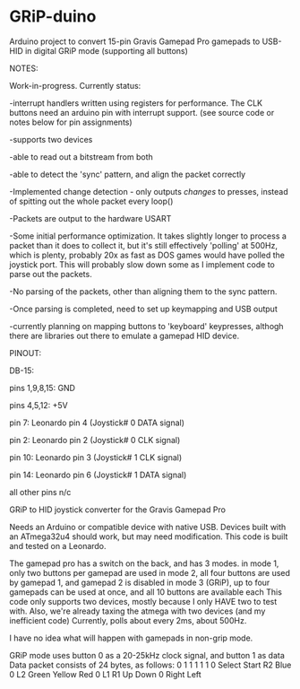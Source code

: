 # GRiP-duino
Arduino project to convert 15-pin Gravis Gamepad Pro gamepads to USB-HID in digital GRiP mode (supporting all buttons)

NOTES:

Work-in-progress. Currently status:

-interrupt handlers written using registers for performance. The CLK buttons need an arduino pin with interrupt support. (see source code or notes below for pin assignments)

-supports two devices

-able to read out a bitstream from both

-able to detect the 'sync' pattern, and align the packet correctly

-Implemented change detection - only outputs *changes* to presses, instead of spitting out the whole packet every loop()

-Packets are output to the hardware USART

-Some initial performance optimization. It takes slightly longer to process a packet than it does to collect it, but it's still effectively 'polling' at 500Hz, which is plenty, probably 20x as fast as DOS games would have polled the joystick port. This will probably slow down some as I implement code to parse out the packets.

-No parsing of the packets, other than aligning them to the sync pattern. 

-Once parsing is completed, need to set up keymapping and USB output

-currently planning on mapping buttons to 'keyboard' keypresses, althogh there are libraries out there to emulate a gamepad HID device.

PINOUT:

DB-15:

pins 1,9,8,15: GND

pins 4,5,12: +5V

pin 7: Leonardo pin 4 (Joystick# 0 DATA signal)

pin 2: Leonardo pin 2 (Joystick# 0 CLK signal)

pin 10: Leonardo pin 3 (Joystick# 1 CLK signal)

pin 14: Leonardo pin 6 (Joystick# 1 DATA signal)

all other pins n/c


GRiP to HID joystick converter for the Gravis Gamepad Pro

  Needs an Arduino or compatible device with native USB.
  Devices built with an ATmega32u4 should work, but may need modification.
  This code is built and tested on a Leonardo.

  The gamepad pro has a switch on the back, and has 3 modes.
  in mode 1, only two buttons per gamepad are used
  in mode 2, all four buttons are used by gamepad 1, and gamepad 2 is disabled
  in mode 3 (GRiP), up to four gamepads can be used at once, and all 10 buttons are available each
  This code only supports two devices, mostly because I only HAVE two to test with. Also,
  we're already taxing the atmega with two devices (and my inefficient code)
  Currently, polls about every 2ms, about 500Hz. 

  I have no idea what will happen with gamepads in non-grip mode.

  GRiP mode uses button 0 as a 20-25kHz clock signal, and button 1 as data
  Data packet consists of 24 bytes, as follows:
  0 1 1 1 1 1 0 Select Start R2 Blue 0 L2 Green Yellow Red 0 L1 R1 Up Down 0 Right Left
